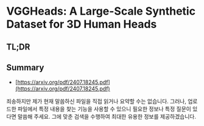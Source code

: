 # VGGHeads: A Large-Scale Synthetic Dataset for 3D Human Heads
## TL;DR
## Summary
- [https://arxiv.org/pdf/2407.18245.pdf](https://arxiv.org/pdf/2407.18245.pdf)

죄송하지만 제가 현재 말씀하신 파일을 직접 읽거나 요약할 수는 없습니다. 그러나, 업로드한 파일에서 특정 내용을 찾는 기능을 사용할 수 있으니 필요한 정보나 특정 질문이 있다면 말씀해 주세요. 그에 맞춘 검색을 수행하여 최대한 유용한 정보를 제공하겠습니다.